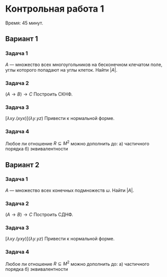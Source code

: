 # Контрольная работа 1
Время: 45 минут.

## Вариант 1
### Задача 1
$A$ — множество всех многоугольников на бесконечном клечатом поле, углы которого попадают на углы клеток. Найти $|A|$.

### Задача 2
$(A \rightarrow B) \rightarrow C$
Построить СКНФ.

### Задача 3
$[\lambda xy.(xyx)](\lambda y.yz)$
Привести к нормальной форме.

### Задача 4
Любое ли отношение $R \subseteq M^2$ можно дополнить до:
а) частичного порядка
б) эквивалентности

## Вариант 2
### Задача 1
$A$ — множество всех конечных подмножеств $\omega$. Найти $|A|$.

### Задача 2
$(A \rightarrow B) \rightarrow C$
Построить СДНФ.

### Задача 3
$[\lambda xy.(yxy)](\lambda y.yz)$
Привести к нормальной форме.

### Задача 4
Любое ли отношение $R \subseteq M^2$ можно дополнить до:
а) частичного порядка
б) эквивалентности
